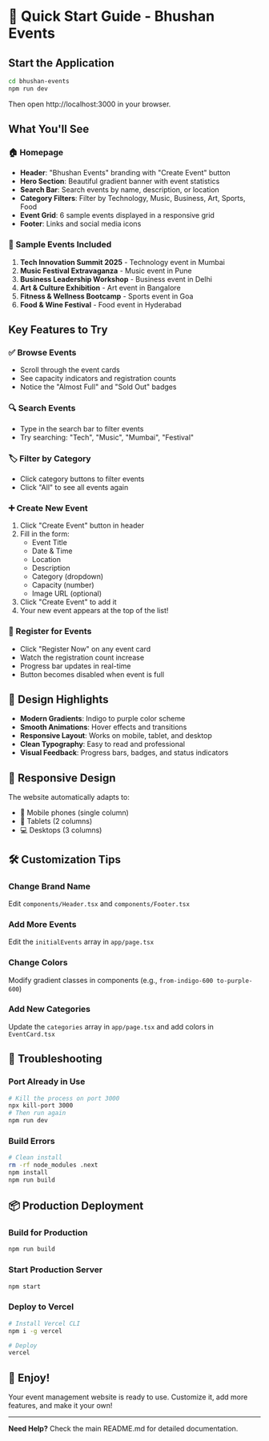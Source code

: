 # 🚀 Quick Start Guide - Bhushan Events

## Start the Application

```bash
cd bhushan-events
npm run dev
```

Then open http://localhost:3000 in your browser.

## What You'll See

### 🏠 Homepage
- **Header**: "Bhushan Events" branding with "Create Event" button
- **Hero Section**: Beautiful gradient banner with event statistics
- **Search Bar**: Search events by name, description, or location
- **Category Filters**: Filter by Technology, Music, Business, Art, Sports, Food
- **Event Grid**: 6 sample events displayed in a responsive grid
- **Footer**: Links and social media icons

### 🎫 Sample Events Included
1. **Tech Innovation Summit 2025** - Technology event in Mumbai
2. **Music Festival Extravaganza** - Music event in Pune
3. **Business Leadership Workshop** - Business event in Delhi
4. **Art & Culture Exhibition** - Art event in Bangalore
5. **Fitness & Wellness Bootcamp** - Sports event in Goa
6. **Food & Wine Festival** - Food event in Hyderabad

## Key Features to Try

### ✅ Browse Events
- Scroll through the event cards
- See capacity indicators and registration counts
- Notice the "Almost Full" and "Sold Out" badges

### 🔍 Search Events
- Type in the search bar to filter events
- Try searching: "Tech", "Music", "Mumbai", "Festival"

### 🏷️ Filter by Category
- Click category buttons to filter events
- Click "All" to see all events again

### ➕ Create New Event
1. Click "Create Event" button in header
2. Fill in the form:
   - Event Title
   - Date & Time
   - Location
   - Description
   - Category (dropdown)
   - Capacity (number)
   - Image URL (optional)
3. Click "Create Event" to add it
4. Your new event appears at the top of the list!

### 📝 Register for Events
- Click "Register Now" on any event card
- Watch the registration count increase
- Progress bar updates in real-time
- Button becomes disabled when event is full

## 🎨 Design Highlights

- **Modern Gradients**: Indigo to purple color scheme
- **Smooth Animations**: Hover effects and transitions
- **Responsive Layout**: Works on mobile, tablet, and desktop
- **Clean Typography**: Easy to read and professional
- **Visual Feedback**: Progress bars, badges, and status indicators

## 📱 Responsive Design

The website automatically adapts to:
- 📱 Mobile phones (single column)
- 📱 Tablets (2 columns)
- 💻 Desktops (3 columns)

## 🛠️ Customization Tips

### Change Brand Name
Edit `components/Header.tsx` and `components/Footer.tsx`

### Add More Events
Edit the `initialEvents` array in `app/page.tsx`

### Change Colors
Modify gradient classes in components (e.g., `from-indigo-600 to-purple-600`)

### Add New Categories
Update the `categories` array in `app/page.tsx` and add colors in `EventCard.tsx`

## 🐛 Troubleshooting

### Port Already in Use
```bash
# Kill the process on port 3000
npx kill-port 3000
# Then run again
npm run dev
```

### Build Errors
```bash
# Clean install
rm -rf node_modules .next
npm install
npm run build
```

## 📦 Production Deployment

### Build for Production
```bash
npm run build
```

### Start Production Server
```bash
npm start
```

### Deploy to Vercel
```bash
# Install Vercel CLI
npm i -g vercel

# Deploy
vercel
```

## 🎉 Enjoy!

Your event management website is ready to use. Customize it, add more features, and make it your own!

---

**Need Help?** Check the main README.md for detailed documentation.
